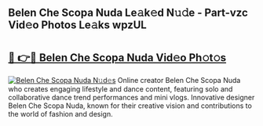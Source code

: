 ## Belen Che Scopa Nuda Le𝚊k𝚎d N𝚞𝚍e - Part-vzc Vid𝚎o Photos Le𝚊ks wpzUL

# <h2><a href="http://fbc8tb.evod.top/?m=Belen+Che+Scopa+Nuda">🔗 👉🔴 Belen Che Scopa Nuda Vid𝚎o Ph𝚘t𝚘s</a></h2>

[![Belen Che Scopa Nuda N𝚞d𝚎s](https://i.imgur.com/8V9OHl7.gif)](http://fbc8tb.evod.top/?m=Belen+Che+Scopa+Nuda)
Online creator Belen Che Scopa Nuda who creates engaging lifestyle and dance content, featuring solo and collaborative dance trend performances and mini vlogs. Innovative designer Belen Che Scopa Nuda, known for their creative vision and contributions to the world of fashion and design. 
